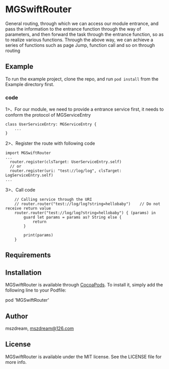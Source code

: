 # MGSwiftRouter

General routing, through which we can access our module entrance, and pass the information to the entrance function through the way of parameters, and then forward the task through the entrance function, so as to realize various functions.
Through the above way, we can achieve a series of functions such as page Jump, function call and so on through routing

## Example

To run the example project, clone the repo, and run `pod install` from the Example directory first.

### code
1>、For our module, we need to provide a entrance service first, it needs to conform the protocol of MGServiceEntry
~~~
class UserServiceEntry: MGServiceEntry {
    ...
}
~~~

2>、Register the route with following code
~~~
import MGSwiftRouter
...
  router.register(clsTarget: UserServiceEntry.self)
  // or
  router.register(uri: "test://log/log", clsTarget: LogServiceEntry.self)
...
~~~

3>、Call code
~~~
    // Calling service through the URI
    // router.router("test://log/log?string=hellobaby")    // Do not receive return value
    router.router("test://log/log?string=hellobaby") { (params) in
        guard let params = params as? String else {
            return
        }
        
        print(params)
    }
~~~

## Requirements

## Installation

MGSwiftRouter is available through [CocoaPods](https://cocoapods.org). To install
it, simply add the following line to your Podfile:

pod 'MGSwiftRouter'

## Author

mszdream, mszdream@126.com

## License

MGSwiftRouter is available under the MIT license. See the LICENSE file for more info.
